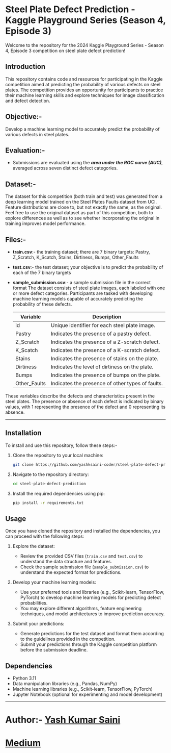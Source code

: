 
# Steel Plate Defect Prediction - Kaggle Playground Series (Season 4, Episode 3)
Welcome to the repository for the 2024 Kaggle Playground Series - Season 4, Episode 3 competition on steel plate defect prediction!

## Introduction

This repository contains code and resources for participating in the Kaggle competition aimed at predicting the probability of various defects on steel plates. The competition provides an opportunity for participants to practice their machine learning skills and explore techniques for image classification and defect detection.

## **Objective:-**

Develop a machine learning model to accurately predict the probability of various defects in steel plates.

## **Evaluation:-**

- Submissions are evaluated using the ***area under the ROC curve (AUC)***, averaged across seven distinct defect categories.

## Dataset:-

The dataset for this competition (both train and test) was generated from a deep learning model trained on the Steel Plates Faults dataset from UCI. Feature distributions are close to, but not exactly the same, as the original. Feel free to use the original dataset as part of this competition, both to explore differences as well as to see whether incorporating the original in training improves model performance.

## **Files:-**
- **train.csv**:- the training dataset; there are 7 binary targets: Pastry, Z_Scratch, K_Scatch, Stains, Dirtiness, Bumps, Other_Faults
- **test.csv**:- the test dataset; your objective is to predict the probability of each of the 7 binary targets
- **sample_submission.csv**:- a sample submission file in the correct format
The dataset consists of steel plate images, each labeled with one or more defect categories. Participants are tasked with developing machine learning models capable of accurately predicting the probability of these defects.


    | Variable       | Description                                       |
    |----------------|---------------------------------------------------|
    | id             | Unique identifier for each steel plate image.     |
    | Pastry         | Indicates the presence of a pastry defect.        |
    | Z_Scratch      | Indicates the presence of a Z-scratch defect.     |
    | K_Scatch       | Indicates the presence of a K-scratch defect.     |
    | Stains         | Indicates the presence of stains on the plate.    |
    | Dirtiness      | Indicates the level of dirtiness on the plate.    |
    | Bumps          | Indicates the presence of bumps on the plate.     |
    | Other_Faults   | Indicates the presence of other types of faults.  |


These variables describe the defects and characteristics present in the steel plates. The presence or absence of each defect is indicated by binary values, with 1 representing the presence of the defect and 0 representing its absence.

--- 

## Installation
To install and use this repository, follow these steps:-

1. Clone the repository to your local machine:
    ```bash
    git clone https://github.com/yashksaini-coder/steel-plate-defect-prediction.git
    ```

2. Navigate to the repository directory:
    ```bash
    cd steel-plate-defect-prediction
    ```

3. Install the required dependencies using pip:
    ```bash
    pip install -r requirements.txt
    ```

## Usage

Once you have cloned the repository and installed the dependencies, you can proceed with the following steps:

1. Explore the dataset:
    - Review the provided CSV files (`train.csv` and `test.csv`) to understand the data structure and features.
    - Check the sample submission file (`sample_submission.csv`) to understand the expected format for predictions.

2. Develop your machine learning models:
    - Use your preferred tools and libraries (e.g., Scikit-learn, TensorFlow, PyTorch) to develop machine learning models for predicting defect probabilities.
    - You may explore different algorithms, feature engineering techniques, and model architectures to improve prediction accuracy.

3. Submit your predictions:
    - Generate predictions for the test dataset and format them according to the guidelines provided in the competition.
    - Submit your predictions through the Kaggle competition platform before the submission deadline.

## Dependencies

- Python 3.11
- Data manipulation libraries (e.g., Pandas, NumPy)
- Machine learning libraries (e.g., Scikit-learn, TensorFlow, PyTorch)
- Jupyter Notebook (optional for experimenting and model development)

---
# **Author**:- [Yash Kumar Saini](https://www.linkedin.com/in/yashksaini/)<br>
# [Medium](https://medium.com/@yashksaini)<br>
